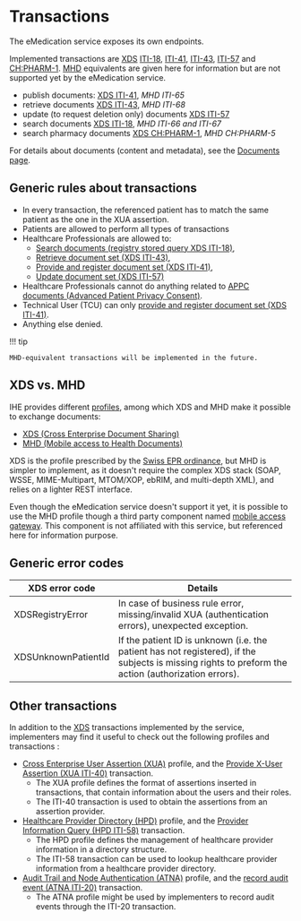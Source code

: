 # Transactions

The eMedication service exposes its own endpoints.

Implemented transactions are [XDS](https://profiles.ihe.net/ITI/TF/Volume1/ch-10.html) [ITI-18](https://profiles.ihe.net/ITI/TF/Volume2/ITI-18.html), [ITI-41](https://profiles.ihe.net/ITI/TF/Volume2/ITI-41.html), [ITI-43](https://profiles.ihe.net/ITI/TF/Volume2/ITI-43.html), [ITI-57](https://profiles.ihe.net/ITI/TF/Volume2/ITI-57.html) and [CH:PHARM-1](chpharm1.md). [MHD](https://profiles.ihe.net/ITI/MHD/index.html) equivalents are given here for information but are not supported yet by the eMedication service.

* publish documents: [XDS ITI-41](iti41.md), _MHD ITI-65_
* retrieve documents [XDS ITI-43](iti43.md), _MHD ITI-68_
* update (to request deletion only) documents [XDS ITI-57](iti57.md)
* search documents [XDS ITI-18](iti18.md), _MHD ITI-66 and ITI-67_
* search pharmacy documents [XDS CH:PHARM-1](chpharm1.md), _MHD CH:PHARM-5_

For details about documents (content and metadata), see the [Documents page](documents.md).

## Generic rules about transactions
* In every transaction, the referenced patient has to match the same patient as the one in the XUA assertion.
* Patients are allowed to perform all types of transactions
* Healthcare Professionals are allowed to:
    * [Search documents (registry stored query XDS ITI-18)](iti18.md), 
    * [Retrieve document set (XDS ITI-43)](iti43.md), 
    * [Provide and register document set (XDS ITI-41)](iti41.md), 
    * [Update document set (XDS ITI-57)](iti57.md)
* Healthcare Professionals cannot do anything related to [APPC documents (Advanced Patient Privacy Consent)](https://www.ihe.net/uploadedFiles/Documents/ITI/IHE_ITI_Suppl_APPC.pdf).
* Technical User (TCU)  can only [provide and register document set (XDS ITI-41)](iti41.md).
* Anything else denied.

!!! tip

    MHD-equivalent transactions will be implemented in the future.

## XDS vs. MHD
IHE provides different [profiles](https://profiles.ihe.net/ITI/TF/Volume1/index.html), among which XDS and MHD make it possible to exchange documents:

* [XDS (Cross Enterprise Document Sharing)](https://profiles.ihe.net/ITI/TF/Volume1/ch-10.html)
* [MHD (Mobile access to Health Documents)](https://profiles.ihe.net/ITI/MHD/index.html)

XDS is the profile prescribed by the [Swiss EPR ordinance](https://www.fedlex.admin.ch/eli/cc/2017/205/fr), but MHD is simpler to implement, as it doesn't require the complex XDS stack (SOAP, WSSE, MIME-Multipart, MTOM/XOP, ebRIM, and multi-depth XML), and relies on a lighter REST interface.

Even though the eMedication service doesn't support it yet, it is possible to use the MHD profile though a third party component named [mobile access gateway](https://www.mobileaccessgateway.ch/). This component is not affiliated with this service, but referenced here for information purpose.


## Generic error codes

| XDS error code      | Details                                                                                                                                             |
|---------------------|-----------------------------------------------------------------------------------------------------------------------------------------------------|
| XDSRegistryError    | In case of business rule error, missing/invalid XUA (authentication errors), unexpected exception.                                                  |
| XDSUnknownPatientId | If the patient ID is unknown (i.e. the patient has not registered), if the subjects is missing rights to preform the action (authorization errors). |

## Other transactions
In addition to the [XDS](https://profiles.ihe.net/ITI/TF/Volume1/ch-10.html) transactions implemented by the service, implementers may find it useful to check out the following profiles and transactions :
* [Cross Enterprise User Assertion (XUA)](https://profiles.ihe.net/ITI/TF/Volume1/ch-13.html) profile, and the [Provide X-User Assertion (XUA ITI-40)](https://profiles.ihe.net/ITI/TF/Volume2/ITI-40.html#3.40) transaction.
    * The XUA profile defines the format of assertions inserted in transactions, that contain information about the users and their roles.
    * The ITI-40 transaction is used to obtain the assertions from an assertion provider.
* [Healthcare Provider Directory (HPD)](https://www.ihe.net/uploadedFiles/Documents/ITI/IHE_ITI_Suppl_HPD.pdf) profile, and the [Provider Information Query (HPD ITI-58)](https://profiles.ihe.net/ITI/TF/Volume2/ITI-58.html) transaction.
    * The HPD profile defines the management of healthcare provider information in a directory structure.
    * The ITI-58 transaction can be used to lookup healthcare provider information from a healthcare provider directory.
* [Audit Trail and Node Authentication (ATNA)](https://profiles.ihe.net/ITI/TF/Volume1/ch-9.html) profile, and the [record audit event (ATNA ITI-20)](https://profiles.ihe.net/ITI/TF/Volume2/ITI-20.html#3.20) transaction.
    * The ATNA profile might be used by implementers to record audit events through the ITI-20 transaction.